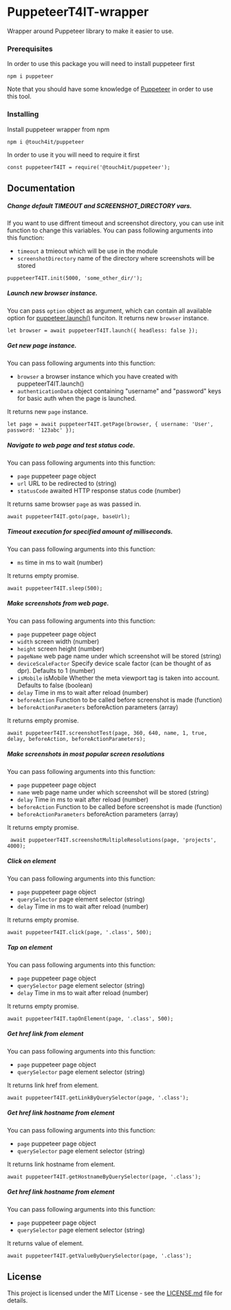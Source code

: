 # PuppeteerT4IT-wrapper

Wrapper around Puppeteer library to make it easier to use.

### Prerequisites

In order to use this package you will need to install puppeteer first

```
npm i puppeteer
```

Note that you should have some knowledge of [Puppeteer](https://pptr.dev/) in order to use this tool.

### Installing

Install puppeteer wrapper from npm

```
npm i @touch4it/puppeteer
```

In order to use it you will need to require it first

```
const puppeteerT4IT = require('@touch4it/puppeteer');
```
## Documentation

##### Change default TIMEOUT and SCREENSHOT_DIRECTORY vars.
If you want to use diffrent timeout and screenshot directory, you can use init function to change this variables. You can pass following arguments into this function:
* `` timeout `` a tmieout which will be use in the module
* `` screenshotDirectory `` name of the directory where screenshots will be stored

```
puppeteerT4IT.init(5000, 'some_other_dir/');
```

##### Launch new browser instance.
You can pass `` option `` object as argument, which can contain all available option for [puppeteer.launch()](https://pptr.dev/#?product=Puppeteer&version=v1.11.0&show=api-puppeteerlaunchoptions) funciton. It returns new `` browser `` instance.

```
let browser = await puppeteerT4IT.launch({ headless: false });
```

##### Get new page instance.
You can pass following arguments into this function:
* `` browser `` a browser instance which you have created with puppeteerT4IT.launch()
* `` authenticationData `` object containing "username" and "password" keys for basic auth when the page is launched. 

It returns new `` page `` instance.

```
let page = await puppeteerT4IT.getPage(browser, { username: 'User', password: '123abc' });
```

##### Navigate to web page and test status code.
You can pass following arguments into this function:
* `` page `` puppeteer page object
* `` url `` URL to be redirected to (string)
* `` statusCode `` awaited HTTP response status code (number)

It returns same browser `` page `` as was passed in.

```
await puppeteerT4IT.goto(page, baseUrl);
```

##### Timeout execution for specified amount of milliseconds.
You can pass following arguments into this function:
* `` ms `` time in ms to wait (number)

It returns empty promise.

```
await puppeteerT4IT.sleep(500);
```

##### Make screenshots from web page.
You can pass following arguments into this function:
* `` page `` puppeteer page object 
* `` width `` screen width (number)
* `` height `` screen height (number)
* `` pageName `` web page name under which screenshot will be stored (string)
* `` deviceScaleFactor `` Specify device scale factor (can be thought of as dpr). Defaults to 1 (number)
* `` isMobile `` isMobile Whether the meta viewport tag is taken into account. Defaults to false (boolean)
* `` delay `` Time in ms to wait after reload (number)
* `` beforeAction `` Function to be called before screenshot is made (function)
* `` beforeActionParameters `` beforeAction parameters (array)

It returns empty promise.

```
await puppeteerT4IT.screenshotTest(page, 360, 640, name, 1, true, delay, beforeAction, beforeActionParameters);
```

##### Make screenshots in most popular screen resolutions
You can pass following arguments into this function:
* `` page `` puppeteer page object 
* `` name `` web page name under which screenshot will be stored (string)
* `` delay `` Time in ms to wait after reload (number)
* `` beforeAction `` Function to be called before screenshot is made (function)
* `` beforeActionParameters `` beforeAction parameters (array)

It returns empty promise.

```
 await puppeteerT4IT.screenshotMultipleResolutions(page, 'projects', 4000);
```

##### Click on element
You can pass following arguments into this function:
* `` page `` puppeteer page object 
* `` querySelector `` page element selector (string)
* `` delay `` Time in ms to wait after reload (number)

It returns empty promise.

```
await puppeteerT4IT.click(page, '.class', 500);
```

##### Tap on element
You can pass following arguments into this function:
* `` page `` puppeteer page object 
* `` querySelector `` page element selector (string)
* `` delay `` Time in ms to wait after reload (number)

It returns empty promise.

```
await puppeteerT4IT.tapOnElement(page, '.class', 500);
```

##### Get href link from <a> element
You can pass following arguments into this function:
* `` page `` puppeteer page object 
* `` querySelector `` page element selector (string)

It returns link href from element.

```
await puppeteerT4IT.getLinkByQuerySelector(page, '.class');
```

##### Get href link hostname from <a> element
You can pass following arguments into this function:
* `` page `` puppeteer page object 
* `` querySelector `` page element selector (string)

It returns link hostname from element.

```
await puppeteerT4IT.getHostnameByQuerySelector(page, '.class');
```

##### Get href link hostname from <a> element
You can pass following arguments into this function:
* `` page `` puppeteer page object 
* `` querySelector `` page element selector (string)

It returns value of element.

```
await puppeteerT4IT.getValueByQuerySelector(page, '.class');
```

## License

This project is licensed under the MIT License - see the [LICENSE.md](LICENSE.md) file for details.
